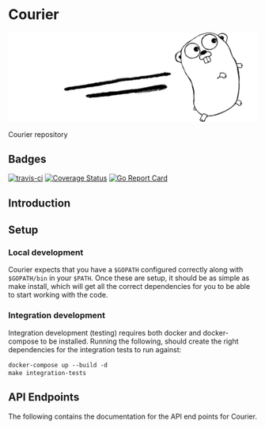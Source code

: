 # Courier

![](assets/header.png)

Courier repository

## Badges

[![travis-ci](https://travis-ci.org/trussle/courier.svg?branch=master)](https://travis-ci.org/trussle/courier)
[![Coverage Status](https://coveralls.io/repos/github/trussle/courier/badge.svg?branch=master)](https://coveralls.io/github/trussle/courier?branch=master)
[![Go Report Card](https://goreportcard.com/badge/github.com/trussle/courier)](https://goreportcard.com/report/github.com/trussle/courier)

## Introduction

## Setup

### Local development

Courier expects that you have a `$GOPATH` configured correctly along with 
`$GOPATH/bin` in your `$PATH`. Once these are setup, it should be as simple as 
make install, which will get all the correct dependencies for you to be able to 
start working with the code.

### Integration development

Integration development (testing) requires both docker and docker-compose to be 
installed. Running the following, should create the right dependencies for the 
integration tests to run against:

```
docker-compose up --build -d
make integration-tests
```

## API Endpoints

The following contains the documentation for the API end points for Courier.

